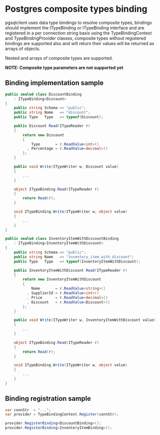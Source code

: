# Postgres composite types binding

pgsqlclient uses data type bindings to resolve composite types, bindings should implement the ITypeBinding or ITypeBinding<T> interface and
are registered in a per connection string basis using the TypeBindingContext and TypeBindingProvider classes, composite types without registered 
bindings are supported also and will return their values will be returned as arrays of objects.

Nested and arrays of composite types are supported.

**NOTE: Composite type parameters are not supported yet**

## Binding implementation sample

```csharp
public sealed class DiscountBinding
    : ITypeBinding<Discount>
{
    public string Schema => "public";
    public string Name   => "discount";
    public Type   Type   => typeof(Discount);

    public Discount Read(ITypeReader r)
    {
        return new Discount
        {
            Type       = r.ReadValue<int>()
          , Percentage = r.ReadValue<decimal>()
        };
    }

    public void Write(ITypeWriter w, Discount value)
    {
        ...
    }

    object ITypeBinding.Read(ITypeReader r)
    {
        return Read(r);
    }

    void ITypeBinding.Write(ITypeWriter w, object value)
    {
        ...
    }
}

public sealed class InventoryItemWithDiscountBinding
    : ITypeBinding<InventoryItemWithDiscount>
{
    public string Schema => "public";
    public string Name   => "inventory_item_with_discount";
    public Type   Type   => typeof(InventoryItemWithDiscount);

    public InventoryItemWithDiscount Read(ITypeReader r)
    {
        return new InventoryItemWithDiscount
        {
            Name       = r.ReadValue<string>()
          , SupplierId = r.ReadValue<int>()
          , Price      = r.ReadValue<decimal>()
          , Discount   = r.ReadValue<Discount>()
        };
    }

    public void Write(ITypeWriter w, InventoryItemWithDiscount value)
    {
        ...
    }

    object ITypeBinding.Read(ITypeReader r)
    {
        return Read(r);
    }

    void ITypeBinding.Write(ITypeWriter w, object value)
    {
        ...
    }
}
```

## Binding registration sample

```csharp
var connStr  = "...";
var provider = TypeBindingContext.Register(connStr);

provider.RegisterBinding<DiscountBinding>();
provider.RegisterBinding<InventoryItemBinding>();
```
